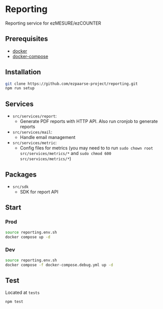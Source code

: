 # Reporting

Reporting service for ezMESURE/ezCOUNTER

## Prerequisites
* [docker](https://www.docker.com/)
* [docker-compose](https://docs.docker.com/compose/)

## Installation

```bash
git clone https://github.com/ezpaarse-project/reporting.git
npm run setup
```

## Services

- `src/services/report`:
  - Generate PDF reports with HTTP API. Also run cronjob to generate reports
- `src/services/mail`:
  - Handle email management
- `src/services/metric`:
  - Config files for metrics (you may need to to run `sudo chown root src/services/metrics/*` and `sudo chmod 600 src/services/metrics/*`)


## Packages

- `src/sdk`
  - SDK for report API

## Start

### Prod

```bash
source reporting.env.sh
docker compose up -d
```

### Dev

```bash
source reporting.env.sh
docker compose -f docker-compose.debug.yml up -d
```

## Test

Located at `tests`

```bash
npm test
```